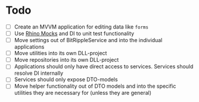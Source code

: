 Todo
==

- [ ] Create an MVVM application for editing data like `forms`
- [ ] Use [Rhino Mocks](https://www.hibernatingrhinos.com/oss/rhino-mocks) and DI to unit test functionality
- [ ] Move settings out of BitRippleService and into the individual applications
- [ ] Move utilities into its own DLL-project
- [ ] Move repositories into its own DLL-project
- [ ] Applications should only have direct access to services. Services should resolve DI internally
- [ ] Services should only expose DTO-models
- [ ] Move helper functionality out of DTO models and into the specific utilities they are necessary for (unless they are general)